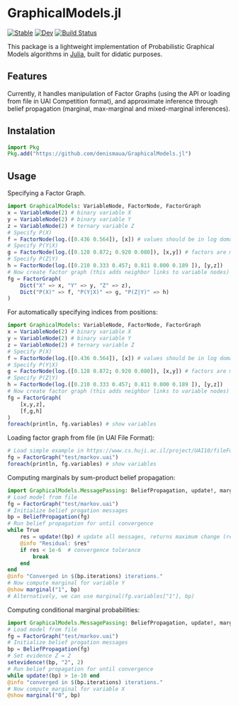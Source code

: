 # GraphicalModels.jl

[![Stable](https://img.shields.io/badge/docs-stable-blue.svg)](https://denismaua.github.io/GraphicalModels.jl/stable)
[![Dev](https://img.shields.io/badge/docs-dev-blue.svg)](https://denismaua.github.io/GraphicalModels.jl/dev)
[![Build Status](https://github.com/denismaua/GraphicalModels.jl/workflows/CI/badge.svg)](https://github.com/denismaua/GraphicalModels.jl/actions)

This package is a lightweight implementation of Probabilistic Graphical Models algorithms in [Julia](https://julialang.org), built for didatic purposes.

## Features

Currently, it handles manipulation of Factor Graphs (using the API or loading from file in UAI Competition format), and approximate inference through belief propagation (marginal, max-marginal and mixed-marginal inferences).

## Instalation

```julia
import Pkg
Pkg.add("https://github.com/denismaua/GraphicalModels.jl")
```

## Usage

Specifying a Factor Graph.

```julia
import GraphicalModels: VariableNode, FactorNode, FactorGraph
x = VariableNode(2) # binary variable X
y = VariableNode(2) # binary variable Y
z = VariableNode(2) # ternary variable Z
# Specify P(X)
f = FactorNode(log.([0.436 0.564]), [x]) # values should be in log domain
# Specify P(Y|X)
g = FactorNode(log.([0.128 0.872; 0.920 0.080]), [x,y]) # factors are multidimensional arrays whose dimensions are given by the dimensions of the variables in their scope (in the given ordering)
# Specify P(Z|Y)
h = FactorNode(log.([0.210 0.333 0.457; 0.811 0.000 0.189 ]), [y,z])
# Now create factor graph (this adds neighbor links to variable nodes)
fg = FactorGraph(
    Dict("X" => x, "Y" => y, "Z" => z),
    Dict("P(X)" => f, "P(Y|X)" => g, "P(Z|Y)" => h)
)
````

For automatically specifying indices from positions:

```julia
import GraphicalModels: VariableNode, FactorNode, FactorGraph
x = VariableNode(2) # binary variable X
y = VariableNode(2) # binary variable Y
z = VariableNode(2) # ternary variable Z
# Specify P(X)
f = FactorNode(log.([0.436 0.564]), [x]) # values should be in log domain
# Specify P(Y|X)
g = FactorNode(log.([0.128 0.872; 0.920 0.080]), [x,y]) # factors are multidimensional arrays whose dimensions are given by the dimensions of the variables in their scope (in the given ordering)
# Specify P(Z|Y)
h = FactorNode(log.([0.210 0.333 0.457; 0.811 0.000 0.189 ]), [y,z])
# Now create factor graph (this adds neighbor links to variable nodes)
fg = FactorGraph(
    [x,y,z],
    [f,g,h]
)
foreach(println, fg.variables) # show variables
````

Loading factor graph from file (in UAI File Format):

```julia
# Load simple example in https://www.cs.huji.ac.il/project/UAI10/fileFormat.php
fg = FactorGraph("test/markov.uai")
foreach(println, fg.variables) # show variables
```

Computing marginals by sum-product belief propagation:

```julia
import GraphicalModels.MessagePassing: BeliefPropagation, update!, marginal
# Load model from file
fg = FactorGraph("test/markov.uai")
# Initialize belief progation messages
bp = BeliefPropagation(fg)
# Run belief propagation for until convergence
while True
    res = update!(bp) # update all messages, returns maximum change (residual)
    @info "Residual: $res"
    if res < 1e-6  # convergence tolerance
        break
    end
end
@info "Converged in $(bp.iterations) iterations."
# Now compute marginal for variable Y
@show marginal("1", bp)
# Alternatively, we can use marginal(fg.variables["1"], bp)
```

Computing conditional marginal probabilities:

```julia
import GraphicalModels.MessagePassing: BeliefPropagation, update!, marginal, setevidence!
# Load model from file
fg = FactorGraph("test/markov.uai")
# Initialize belief progation messages
bp = BeliefPropagation(fg)
# Set evidence Z = 2
setevidence!(bp, "2", 2)
# Run belief propagation for until convergence
while update!(bp) > 1e-10 end
@info "converged in $(bp.iterations) iterations."
# Now compute marginal for variable X
@show marginal("0", bp)
```
